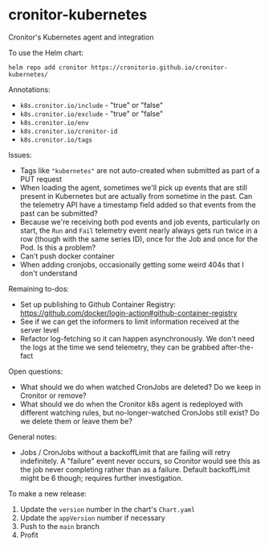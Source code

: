 # cronitor-kubernetes

Cronitor's Kubernetes agent and integration

To use the Helm chart:

    helm repo add cronitor https://cronitorio.github.io/cronitor-kubernetes/


Annotations: 
* `k8s.cronitor.io/include` - "true" or "false"
* `k8s.cronitor.io/exclude` - "true" or "false"
* `k8s.cronitor.io/env`
* `k8s.cronitor.io/cronitor-id`
* `k8s.cronitor.io/tags`

Issues:
* Tags like `"kubernetes"` are not auto-created when submitted as part of a PUT request
* When loading the agent, sometimes we'll pick up events that are still present in Kubernetes but are actually
from sometime in the past. Can the telemetry API have a timestamp field added so that events from the past 
can be submitted?
* Because we're receiving both pod events and job events, particularly on start, the `Run` and `Fail` telemetry
event nearly always gets run twice in a row (though with the same series ID), once for the Job and 
  once for the Pod. Is this a problem?
* Can't push docker container
* When adding cronjobs, occasionally getting some weird 404s that I don't understand
  
Remaining to-dos:
* Set up publishing to Github Container Registry: https://github.com/docker/login-action#github-container-registry
* See if we can get the informers to limit information received at the server level
* Refactor log-fetching so it can happen asynchronously. We don't need the logs at the time
we send telemetry, they can be grabbed after-the-fact

Open questions:
* What should we do when watched CronJobs are deleted? Do we keep in Cronitor or remove?
* What should we do when the Cronitor k8s agent is redeployed with different watching rules, but 
no-longer-watched CronJobs still exist? Do we delete them or leave them be?

General notes:
* Jobs / CronJobs without a backoffLimit that are failing will retry indefinitely. A "failure" event never occurs, so
Cronitor would see this as the job never completing rather than as a failure. Default backoffLimit might be 6 though;
requires further investigation.
  

To make a new release:
1. Update the `version` number in the chart's `Chart.yaml`
2. Update the `appVersion` number if necessary
3. Push to the `main` branch
4. Profit
